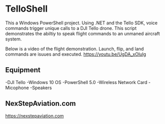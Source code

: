 # TelloShell

This a Windows PowerShell project. Using .NET and the Tello SDK, voice commands trigger unique calls to a DJI Tello drone. This script demonstrates the abiltiy to speak flight commands to an unmaned aircraft system. 

Below is a video of the flight demonstration. Launch, flip, and land commands are isuues and executed.
https://youtu.be/UgDA_xOlulg

## Equipment


-DJI Tello
-Windows 10 OS
-PowerShell 5.0
-Wireless Network Card
-Micophone
-Speakers

## NexStepAviation.com
https://nexstepaviation.com
